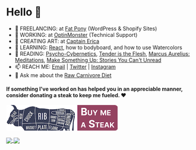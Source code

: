 # Hello 👋

<!--
**ericakfranz/ericakfranz** is a ✨ _special_ ✨ repository because its `README.md` (this file) appears on your GitHub profile.
-->

- 🤖 FREELANCING: at [Fat Pony](https://fatpony.me) (WordPress & Shopify Sites)
- 💬 WORKING: at [OptinMonster](https://optinmonster.com) (Technical Support)
- 🎨 CREATING ART: at [Captain Erica](https://shop.captainerica.com)
- 🌱 LEARNING: [React](https://reactjs.org/), how to bodyboard, and how to use Watercolors
- 📖 READING: [Psycho-Cybernetics](https://amzn.to/3c8zPGG), [Tender is the Flesh](https://amzn.to/3cdNPyL), [Marcus Aurelius: Meditations](https://amzn.to/3c9iMUR), [Make Something Up: Stories You Can't Unread](https://amzn.to/3pwelqe)
- 📫 REACH ME: [Email](https://captainerica.com/contact) | [Twitter](https://twitter.com/theeeecaptain) | [Instagram](https://instagram.com/theeeecaptain)
- 🥩 Ask me about the [Raw Carnivore Diet](https://captainerica.com/youtube)

#### If something I've worked on has helped you in an appreciable manner, consider donating a steak to keep me fueled. :heart:
[![venmo @theeeecaptain](https://raw.githubusercontent.com/ericakfranz/ericakfranz/main/bmas-button.png)](https://account.venmo.com/u/TheeeeCaptain)

<a href="https://github.com/anuraghazra/github-readme-stats">
  <img align="center" src="https://github-readme-stats.vercel.app/api?username=ericakfranz&theme=vision-friendly-dark&show_icons=1&include_all_commits=1&count_private=1" />
</a>
<a href="https://github.com/anuraghazra/convoychat">
  <img align="center" src="https://github-readme-stats.vercel.app/api/top-langs/?username=ericakfranz&layout=compact&theme=vision-friendly-dark" />
</a>
